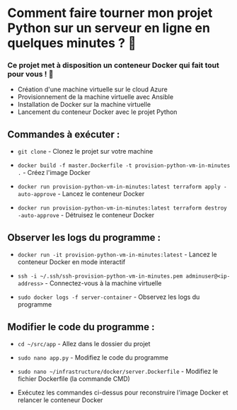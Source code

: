# Comment faire tourner mon projet Python sur un serveur en ligne en quelques minutes ? 🧐

### Ce projet met à disposition un conteneur Docker qui fait tout pour vous ! 🤩

- Création d'une machine virtuelle sur le cloud Azure
- Provisionnement de la machine virtuelle avec Ansible
- Installation de Docker sur la machine virtuelle
- Lancement du conteneur Docker avec le projet Python

## Commandes à exécuter :

- `git clone` - Clonez le projet sur votre machine

- `docker build -f master.Dockerfile -t provision-python-vm-in-minutes .` - Créez l'image Docker

- `docker run provision-python-vm-in-minutes:latest terraform apply -auto-approve` - Lancez le conteneur Docker

- `docker run provision-python-vm-in-minutes:latest terraform destroy -auto-approve` - Détruisez le conteneur Docker

## Observer les logs du programme :

- `docker run -it provision-python-vm-in-minutes:latest` - Lancez le conteneur Docker en mode interactif

- `ssh -i ~/.ssh/ssh-provision-python-vm-in-minutes.pem adminuser@<ip-address>` - Connectez-vous à la machine virtuelle

- `sudo docker logs -f server-container` - Observez les logs du programme

## Modifier le code du programme :

- `cd ~/src/app` - Allez dans le dossier du projet

- `sudo nano app.py` - Modifiez le code du programme

- `sudo nano ~/infrastructure/docker/server.Dockerfile` - Modifiez le fichier Dockerfile (la commande CMD)

- Exécutez les commandes ci-dessus pour reconstruire l'image Docker et relancer le conteneur Docker

